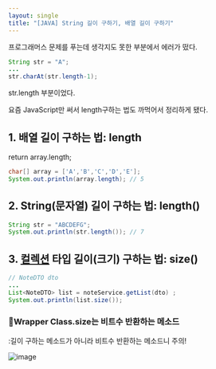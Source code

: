 ```yaml
---
layout: single
title: "[JAVA] String 길이 구하기, 배열 길이 구하기"
---
```


프로그래머스 문제를 푸는데 생각지도 못한 부분에서 에러가 떴다.

```java
String str = "A";
...
str.charAt(str.length-1);
```

str.length 부분이었다. 

요즘 JavaScript만 써서 length구하는 법도 까먹어서 정리하게 됐다.

## 1. 배열 길이 구하는 법: length

return array.length;

```java
char[] array = ['A','B','C','D','E'];
System.out.println(array.length); // 5
```

## 2. String(문자열) 길이 구하는 법: length()

```java
String str = "ABCDEFG";
System.out.println(str.length()); // 7
```

## 3. [컬렉션](https://docs.oracle.com/en/java/javase/11/docs/api/java.base/java/util/Collection.html) 타입 길이(크기) 구하는 법: size()

```java
// NoteDTO dto
...
List<NoteDTO> list = noteService.getList(dto) ;
System.out.println(list.size());
```

### 🚫Wrapper Class.size는 비트수 반환하는 메소드

:길이 구하는 메소드가 아니라 비트수 반환하는 메소드니 주의!

![image](https://user-images.githubusercontent.com/58998646/140760199-f7ab28b4-3971-4f4e-9282-6498969c297c.png)
